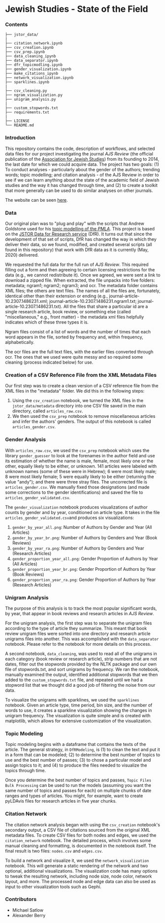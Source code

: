 # Jewish Studies -  State of the Field

### Contents
```
├── jstor_data/
|
├── citation_network.ipynb
├── csv_creation.ipynb
├── csv_prep.ipynb
├── data_cleaning_ipynb
├── data_separator.ipynb
├── dfr_topicmodling.ipynb
├── gender_visualization.ipynb
├── make_citations_ipynb
├── network_visualization.ipynb
├── sparklines.ipynb
|
├── csv_cleaning.py
├── ngram_visualization.py
├── unigram_analysis.py
|
├── custom_stopwords.txt
├── requirements.txt
|
├── LICENSE
└── README.md
```

### **Introduction**

This repository contains the code, description of workflows, and selected data files for our project investigating the journal <i>AJS Review</i> (the official publication of the [Association for Jewish Studies](https://www.associationforjewishstudies.org/)) from its founding to 2014, the last date for which we could acquire data.  The project has two goals: (1) To conduct analyses - particularly about the gender of the authors; trending words; topic modelling; and citation analysis - of the AJS Review in order to see if we can learn anything about the state of the academic field of Jewish studies and the way it has changed through time, and (2) to create a toolkit that more generally can be used to do similar analyses on other journals.

The website can be seen [here](http://www.jewishstudies.digitalscholarship.brown.edu/).

### Data

Our original plan was to "plug and play" with the scripts that Andrew Goldstone used for his [topic modelling of the *PMLA*](https://agoldst.github.io/dfr-browser/demo/).  This project is based on the [JSTOR Data for Research service](https://www.jstor.org/dfr/) (DfR).  It turns out that since the development of that set of scripts, DfR has changed the way in which they deliver their data, so we found, modified, and created several scripts (all found in this repository) that work with DfR data as it is currently (May, 2020) delivered.

We requested the full data for the full run of *AJS Review*.  This required filling out a form and then agreeing to certain licensing restrictions for the data (e.g., we cannot redistribute it).  Once we agreed, we were sent a link to download a zipped file.  When extracted, the file unpacks into five folders: metadata; ngram1; ngram2; ngram3; and ocr.  The metadata folder contains XML files; the others are text files.  The names of all the files are, fortunately, identical other than their extension or ending (e.g., journal-article-10.2307.1486231.xml; journal-article-10.2307.1486231.ngram1.txt; journal-article-10.2307.1486231.txt).  All the files that share a particular id are a single research article, book review, or something else (called "miscellaneous," e.g., front matter) - the metadata xml files helpfully indicates which of these three types it is.  

Ngram files consist of a list of words and the number of times that each word appears in the file, sorted by frequency and, within frequency, alphabetically.

The ocr files are the full text files, with the earlier files converted through ocr.  The ones that we used were quite messy and so required some cleaning (process indicated below) for use.

### Creation of a CSV Reference File from the XML Metadata Files

Our first step was to create a clean version of a CSV reference file from the XML files in the "metadata" folder.  We did this in the following steps:

1. Using the `csv_creation` notebook, we turned the XML files in the `jstor_data/metadata` directory into one CSV file saved in the main directory, called `articles_raw.csv`.
2.  We then used the `csv_prep` notebook to remove miscellaneous articles and infer the authors' genders. The output of this notebook is called `articles_gender.csv`.

### Gender Analysis

With `articles_raw.csv`, we used the `csv_prep` notebook which uses the library `gender_guesser` to look at the forenames in the author field and use its estimation of whether the name is male, female, most likely one or the other, equally likely to be either, or unknown.  141 articles were labeled with unknown names (some of these were in Hebrew); 6 were most likely male; 8 were most likely female; 5 were equally likely to be either (returning the value "andy"); and there were three stray files.  The uncorrected file is  `articles_gender.csv`.  We manually fixed those designations (and made some corrections to the gender identifications) and saved the file to `articles_gender_validated.csv`.

The `gender_visualization` notebook produces visualizations of author counts by gender and by year, conditioned on article type.  It takes in the file `articles_gender_validated.csv`and produces six visualizations:

1. `gender_by_year_all.png`: Number of Authors by Gender and Year (All Articles)
2. `gender_by_year_br.png`:  Number of Authors by Genders and Year (Book Reviews)
3. `gender_by_year_ra.png`: Number of Authors by Genders and Year (Research Articles)
4. `gender_proportion_year_all.png`: Gender Proportion of Authors by Year (All Articles)
5. `gender_proportion_year_br.png`: Gender Proportion of Authors by Year (Book Reviews)
6. `gender_proportion_year_ra.png`: Gender Proportion of Authors by Year (Research Articles)

### Unigram Analysis

The purpose of this analysis is to track the most popular significant words, by year, that appear in book reviews and research articles in *AJS Review*.  

For the unigram analysis, the first step was to separate the unigram files according to the type of article they summarize. This meant that book review unigram files were sorted into one directory and research article unigrams files into another. This was accomplished with the `data_separator` notebook. Please refer to the notebook for more details on this process.

A second notebook, `data_cleaning`, was used to read all of the unigrams in each category (book review or research article), strip numbers that are not dates, filter out the stopwords provided by the NLTK package and our own file of stopwords.txt, and sort unigrams by frequency.  We ran the notebook, manually examined the output, identified additional stopwords that we then added to the `custom_stopwords.txt` file, and repeated until we had a stopword list that we thought did a good job of filtering the noise from our data.

To visualize the unigrams with sparklines, we used the `sparklines` notebook. Given an article type, time period, bin size, and the number of words to use, it creates a sparkline visualization showing the changes in unigram frequency. The visualization is quite simple and is created with matplotlib, which allows for extensive customization of the visualization.

### Topic Modeling

Topic modeling begins with a dataframe that contains the texts of the article.  The general strategy, in `DfRModeling`, is (1) to clean the text and put it in a form that can be modeled; (2) to determine the best number of topics to use and the best number of passes; (3) to chose a particular model and assign topics to it; and (4) to produce the files needed to visualize the topics through time.

Once you determine the best number of topics and passes, `Topic Files Bulk Processing` can be used to run the models (assuming you want the same number of topics and passes for each) on multiple chunks of date ranges and types of articles.  You might, for example, want to create pyLDAvis files for research articles in five year chunks.



### Citation Network

The citation network analysis began with using the `csv_creation` notebook's secondary output, a CSV file of citations sourced from the original XML metadata files. To create CSV files for both nodes and edges, we used the `citation_network` notebook. The detailed process, which involves some manual cleaning and formatting, is documented in the notebook itself. The final result is two files: `nodes.csv` and `edges.csv`.

To build a network and visualize it, we used the `network_visualization` notebook. This will generate a static rendering of the network and two optional, additional visualizations. The visualization code has many options to tweak the resulting network, including node size, node color, network layout, and more. The processed node and edge data can also be used as input to other visualization tools such as Gephi.

### Contributors
* Michael Satlow
* Alexander Berry
